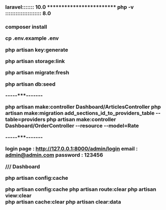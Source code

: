 <h3> laravel::::::: 10.0 ************************ php -v ::::::::::::::::::::: 8.0 <h3>




composer install

cp .env.example .env

php artisan key:generate

php artisan storage:link

php artisan migrate:fresh

php artisan db:seed

-----***-------

php artisan  make:controller Dashboard/ArticlesController
php artisan make:migration add_sections_id_to_providers_table --table=providers
php artisan  make:controller Dashboard/OrderController --resource --model=Rate

-----***-------



login page : <http://127.0.0.1:8000/admin/login>
email : admin@admin.com
password : 123456


/// Dashboard

 php artisan config:cache

 php artisan config:cache
php artisan route:clear
php artisan view:clear  
php artisan cache:clear 
php artisan clear:data 
